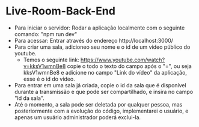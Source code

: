 # Live-Room-Back-End

- Para iniciar o servidor: Rodar a aplicação localmente com o seguinte comando: "npm run dev"
- Para acessar: Entrar através do endereço http://localhost:3000/
- Para criar uma sala, adicioneo seu nome e o id de um vídeo público do youtube. 
    - Temos o seguinte link: https://www.youtube.com/watch?v=kksV1wmnBe8 copie o todo o texto do campo após o "=", ou seja kksV1wmnBe8 e adicione no campo "Link do vídeo" da aplicação, esse é o id do vídeo. 
- Para entrar em uma sala já criada, copie o id da sala que é disponível durante a transmissão e que pode ser compartilhado, e insira no campo "Id da sala". 
- Até o momento, a sala pode ser deletada por qualquer pessoa, mas posteriormente com a evolução do código, implementarei o usuário, e apenas um usuário administrador poderá exclui-la. 
